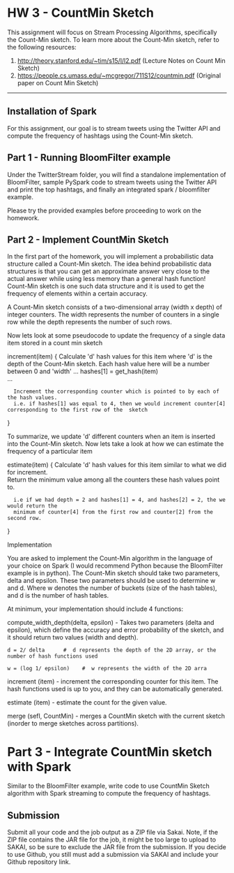 # HW 3 - CountMin Sketch 

This assignment will focus on Stream Processing Algorithms, specifically the Count-Min sketch. To learn more about the Count-Min sketch, refer to the following resources:

1.  http://theory.stanford.edu/~tim/s15/l/l2.pdf   (Lecture Notes on Count Min Sketch)
2.  https://people.cs.umass.edu/~mcgregor/711S12/countmin.pdf  (Original paper on Count Min Sketch)
-----------

## Installation of Spark

For this assignment, our goal is to stream tweets using the Twitter API and compute the frequency of hashtags using the Count-Min sketch. 

## Part 1 - Running BloomFilter example

Under the TwitterStream folder, you will find a standalone implementation of BloomFilter, sample PySpark code to stream tweets using the Twitter API and print the top hashtags, and finally an integrated spark / bloomfilter example. 

Please try the provided examples before proceeding to work on the homework. 


## Part 2 - Implement CountMin Sketch 

In the first part of the homework, you will implement a probabilistic data structure called a Count-Min sketch. The idea behind probabilistic data structures is that you can get an approximate answer very close to the actual answer while using less memory than a general hash function! Count-Min sketch is one such data structure and it is used to get the frequency of elements within a certain accuracy. 

A Count-Min sketch consists of a two-dimensional array (width x depth) of integer counters. The width represents the number of counters in a single row while the depth represents the number of such rows.

Now lets look at some pseudocode to update the frequency of a single data item stored in a count min sketch

  increment(item) {
      Calculate 'd' hash values for this item where 'd' is the depth of the Count-Min sketch.
      Each hash value here will be a number between 0 and 'width'
      ...
      hashes[1] = get_hash(item)          
      ...
      
      Increment the corresponding counter which is pointed to by each of the hash values. 
      i.e. if hashes[1] was equal to 4, then we would increment counter[4] corresponding to the first row of the  sketch
  }
  
To summarize, we update 'd' different counters when an item is inserted into the Count-Min sketch. Now lets take a look at how we can estimate the frequency of a particular item

   estimate(item) {
      Calculate 'd' hash values for this item similar to what we did for increment.          
      Return the minimum value among all the counters these hash values point to.
      
      i.e if we had depth = 2 and hashes[1] = 4, and hashes[2] = 2, the we would return the
      minimum of counter[4] from the first row and counter[2] from the second row.
   }
   
Implementation

You are asked to implement the Count-Min algorithm in the language of your choice on Spark (I would recommend Python because the BloomFilter example is in python). The Count-Min sketch should take two parameters, delta and epsilon. These two parameters should be used to determine w and d. Where w denotes the number of buckets (size of the hash tables), and d is the number of hash tables.

At minimum, your implementation should include 4 functions:

compute_width_depth(delta, epsilon) - Takes two parameters (delta and epsilon), which define the accuracy and error probability of the sketch, and it should return two values (width and depth). 

	d = 2/ delta      #  d represents the depth of the 2D array, or the number of hash functions used

	w = (log 1/ epsilon)    #  w represents the width of the 2D arra

increment (item)  - increment the corresponding counter for this item. The hash functions used is up to you, and they can be automatically generated. 

estimate (item)  - estimate the count for the given value.

merge (sefl, CountMin) - merges a CountMin sketch with the current sketch (inorder to merge sketches across partitions). 

# Part 3 - Integrate CountMin sketch with Spark

Similar to the BloomFilter example, write code to use CountMin Sketch algorithm with Spark streaming to compute the frequency of hashtags. 


## Submission 

Submit all your code and the job output as a ZIP file via Sakai. Note, if the ZIP file contains the JAR file for the job, it might be too large to upload to SAKAI, so be sure to exclude the JAR file from the submission. If you decide to use Github, you still must add a submission via SAKAI and include your Github repository link. 